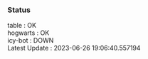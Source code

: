 ### Status


table : OK  
hogwarts : OK  
icy-bot : DOWN  
Latest Update : 2023-06-26 19:06:40.557194
